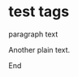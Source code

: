 # test tags

<p> paragraph text</p>
<script async src="https://production-assets.codepen.io/assets/embed/ei.js"></script>

Another plain text.

End

